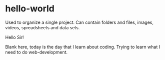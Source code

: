 # hello-world
Used to organize a single project. Can contain folders and files, images, videos, spreadsheets and data sets.

Hello Sir!

Blank here, today is the day that I learn about coding.
Trying to learn what I need to do web-development.

